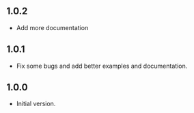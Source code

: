 ## 1.0.2

- Add more documentation

## 1.0.1

- Fix some bugs and add better examples and documentation.

## 1.0.0

- Initial version.
